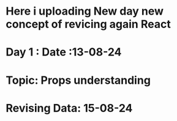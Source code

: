 # Here i uploading New day new concept of revicing again React

# Day 1 : Date :13-08-24  
# Topic: Props understanding 
# Revising Data: 15-08-24
